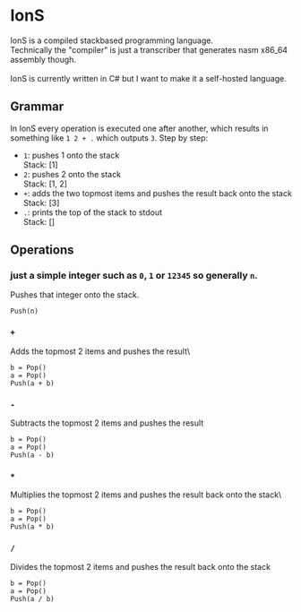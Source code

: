 # IonS
IonS is a compiled stackbased programming language.\
Technically the "compiler" is just a transcriber that generates nasm x86_64 assembly though.\
\
IonS is currently written in C# but I want to make it a self-hosted language.

## Grammar
In IonS every operation is executed one after another, which results in something like ``` 1 2 + . ``` which outputs ```3```.
Step by step:
- ```1```: pushes 1 onto the stack\
Stack: [1]
- ```2```: pushes 2 onto the stack\
Stack: [1, 2]
- ```+```: adds the two topmost items and pushes the result back onto the stack\
Stack: [3]
- ```.```: prints the top of the stack to stdout\
Stack: []
## Operations
### just a simple integer such as ```0```, ```1``` or ```12345``` so generally ```n```.
Pushes that integer onto the stack.
```
Push(n)
```
### ```+```
Adds the topmost 2 items and pushes the result\
```
b = Pop()
a = Pop()
Push(a + b)
```
### ```-```
Subtracts the topmost 2 items and pushes the result
```
b = Pop()
a = Pop()
Push(a - b)
```
### ```*```
Multiplies the topmost 2 items and pushes the result back onto the stack\
```
b = Pop()
a = Pop()
Push(a * b)
```
### ```/```
Divides the topmost 2 items and pushes the result back onto the stack
```
b = Pop()
a = Pop()
Push(a / b)
```
